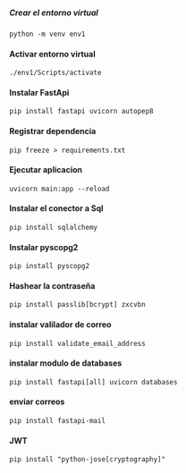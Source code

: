 
##### Crear el entorno virtual

`python -m venv env1`

#### Activar entorno virtual

`./env1/Scripts/activate`

#### Instalar FastApi

`pip install fastapi uvicorn autopep8`

#### Registrar dependencia
`pip freeze > requirements.txt`

#### Ejecutar aplicacion

`uvicorn main:app --reload`

#### Instalar el conector a Sql

`pip install sqlalchemy `

#### Instalar pyscopg2

`pip install pyscopg2`

#### Hashear la contraseña
`pip install passlib[bcrypt] zxcvbn`


#### instalar valilador de correo 

`pip install validate_email_address`

#### instalar modulo de databases
`pip install fastapi[all] uvicorn databases`

#### enviar correos 

`pip install fastapi-mail`

#### JWT

`pip install "python-jose[cryptography]"`